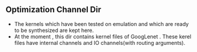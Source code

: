 ## Optimization Channel Dir
- The kernels which have been tested on emulation and which are ready to be synthesized are kept here.
- At the moment , this dir contains kernel files of GoogLenet . These kerel files have internal channels and IO channels(with routing arguments).